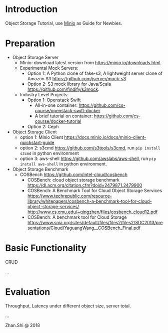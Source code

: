 # Introduction

Object Storage Tutorial, use [Minio](https://minio.io/) as Guide for Newbies.

# Preparation

* Object Storage Server
    * Minio: download latest version from <https://minio.io/downloads.html>.
    * Experimental Mock Servers:
        * Option 1: A Python clone of fake-s3, A lightweight server clone of Amazon S3 <https://github.com/jserver/mock-s3>.
        * Option 2: S3 mock library for Java/Scala <https://github.com/findify/s3mock>.
    * Industry Level Projects:
        * Option 1: Openstack Swift
            * All-in-one container: <https://github.com/cs-course/openstack-swift-docker>
            * A brief tutorial on container: <https://github.com/cs-course/docker-tutorial>
        * Option 2: Ceph
* Object Storage Client
    * option 1: Minio Client <https://docs.minio.io/docs/minio-client-quickstart-guide>
    * option 2: s3cmd <https://github.com/s3tools/s3cmd>, run `pip install s3cmd` in python environment
    * option 3: aws-shell <https://github.com/awslabs/aws-shell>, run `pip install aws-shell` in python environment.
* Object Storage Benchmark
    * COSBench <https://github.com/intel-cloud/cosbench>
        * COSBench: cloud object storage benchmark https://dl.acm.org/citation.cfm?doid=2479871.2479900
        * COSBench: A Benchmark Tool for Cloud Object Storage Services <https://www.techrepublic.com/resource-library/whitepapers/cosbench-a-benchmark-tool-for-cloud-object-storage-services/> <http://www.cs.cmu.edu/~qingzhen/files/cosbench_cloud12.pdf>
        * COSBench: A benchmark tool for Cloud Storage <https://www.snia.org/sites/default/files/files2/files2/SDC2013/presentations/Cloud/YaguangWang__COSBench_Final.pdf>

# Basic Functionality

CRUD

...

# Evaluation

Throughput, Latency under different object size, server total.

...

Zhan.Shi @ 2018
